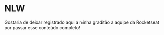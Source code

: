 # NLW

Gostaria de deixar registrado aqui a minha graditão a aquipe da Rocketseat por passar esse conteúdo completo!
